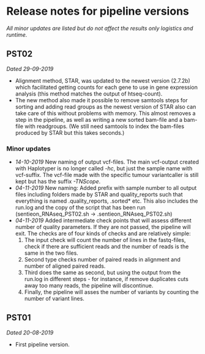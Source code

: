 # Release notes for pipeline versions 

_All minor updates are listed but do not affect the results only logistics and runtime._  
## PST02 
_Dated 29-09-2019_ 
* Alignment  method, STAR, was updated to the newest version (2.7.2b) which facilitated getting counts for each gene to use in gene expression analysis (this method matches the output of htseq-count). 
* The new method also made it possible to remove samtools steps for sorting and adding read groups as the newest version of STAR also can take care of this without problems with memory. This almost removes a step in the pipeline, as well as writing a new sorted bam-file and a bam-file with readgroups. (We still need samtools to index the bam-files produced by STAR but this takes seconds.) 
### Minor updates

* _14-10-2019_ New naming of output vcf-files. The main vcf-output created with Haplotyper is no longer called _-hc_, but just the sample name with vcf-suffix. The vcf-file made with the specific tumour variantcaller is still kept but has the suffix _-TNScope_.     
* _04-11-2019_ New naming: Added prefix with sample number to all output files including folders made by STAR and quality_reports such that everything is named <sample>.quality_reports, <sample>.sorted* etc. This also includes the run.log and the copy of the script that has been run (sentieon_RNAseq_PST02.sh -> <sample>.sentieon_RNAseq_PST02.sh)  
* _04-11-2019_ Added intermediate check points that will assess different number of quality parameters. If they are not passed, the pipeline will exit. 
The checks are of four kinds of checks and are relatively simple: 
    1. The input check will count the number of lines in the fastq-files, check if there are sufficient reads and the number of reads is the same in the two files. 
    2. Second type checks number of paired reads in alignment and number of aligned paired reads.
    3. Third does the same as second, but using the output from the run.log in different steps - for instance, if remove duplicates cuts away too many reads, the pipeline will discontinue. 
    4. Finally, the pipeline will asses the number of variants by counting the number of variant lines. 
 
 
  
## PST01
_Dated 20-08-2019_
* First pipeline version. 
